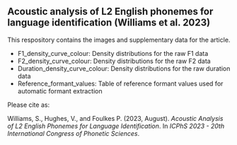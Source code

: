 ## Acoustic analysis of L2 English phonemes for language identification (Williams et al. 2023)

This respository contains the images and supplementary data for the article.

* F1_density_curve_colour: Density distributions for the raw F1 data
* F2_density_curve_colour: Density distributions for the raw F2 data
* Duration_density_curve_colour: Density distributions for the raw duration data
* Reference_formant_values: Table of reference formant values used for automatic formant extraction

Please cite as:

Williams, S., Hughes, V., and Foulkes P. (2023, August). _Acoustic Analysis of L2 English Phonemes for Language Identification_. In _ICPhS 2023 - 20th International Congress of Phonetic Sciences_.


